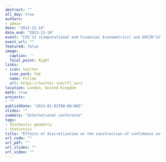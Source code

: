 ```yaml
---
abstract: ""
all_day: true
authors:
- admin
date: "2013-12-14"
date_end: "2013-12-16"
event: "CFE'13 (Computational and Financial Econometrics) and ERCIM'13"
event_url: ""
featured: false
image:
  caption: ''
  focal_point: Right
links:
- icon: twitter
  icon_pack: fab
  name: Follow
  url: https://twitter.com/rfl_seri
location: London, United Kingdom
math: true
projects:
- ""
publishDate: "2013-01-01T00:00:00Z"
slides: ""
summary: "International conference"
tags:
- Stochastic geometry
- Statistics
title: "Effects of discretization on the construction of confidence sets for geometric problems"
url_code: ""
url_pdf: ""
url_slides: ""
url_video: ""
---
```

